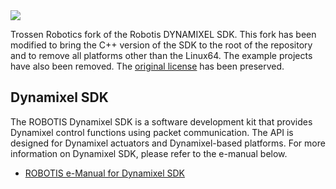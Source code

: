 <img src="http://emanual.robotis.com/assets/images/sw/sdk/dynamixel_sdk/overview/dynamixel_sdk_concept_logo.jpg">

Trossen Robotics fork of the Robotis DYNAMIXEL SDK. This fork has been modified to bring the C++ version of the SDK to the root of the repository and to remove all platforms other than the Linux64. The example projects have also been removed. The [original license](LICENSE) has been preserved.

## Dynamixel SDK
The ROBOTIS Dynamixel SDK is a software development kit that provides Dynamixel control functions using packet communication. The API is designed for Dynamixel actuators and Dynamixel-based platforms. For more information on Dynamixel SDK, please refer to the e-manual below.
- [ROBOTIS e-Manual for Dynamixel SDK](http://emanual.robotis.com/docs/en/software/dynamixel/dynamixel_sdk/overview/)
